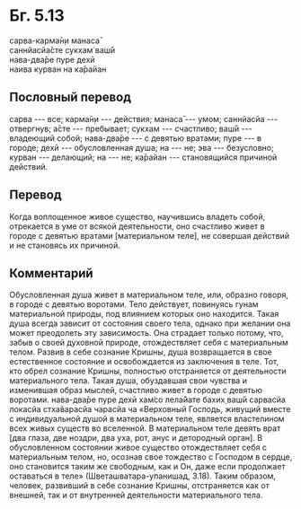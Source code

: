 # Бг. 5.13
сарва-карма̄н̣и манаса̄<br/>
саннйасйа̄сте сукхам̇ ваш́ӣ<br/>
нава-два̄ре пуре дехӣ<br/>
наива курван на ка̄райан
## Пословный перевод

сарва --- все; карма̄н̣и --- действия; манаса̄ --- умом; саннйасйа ---
отвергнув; а̄сте --- пребывает; сукхам --- счастливо; ваш́ӣ --- владеющий
собой; нава-два̄ре --- с девятью вратами; пуре --- в городе; дехӣ ---
обусловленная душа; на --- не; эва --- безусловно; курван --- делающий;
на --- не; ка̄райан --- становящийся причиной действий.

## Перевод

Когда воплощенное живое существо, научившись владеть собой, отрекается в
уме от всякой деятельности, оно счастливо живет в городе с девятью
вратами \[материальном теле\], не совершая действий и не становясь их
причиной.

## Комментарий

Обусловленная душа живет в материальном теле, или, образно говоря, в
городе с девятью воротами. Тело действует, повинуясь гунам материальной
природы, под влиянием которых оно находится. Такая душа всегда зависит
от состояния своего тела, однако при желании она может преодолеть эту
зависимость. Она страдает только потому, что, забыв о своей духовной
природе, отождествляет себя с материальным телом. Развив в себе сознание
Кришны, душа возвращается в свое естественное состояние и освобождается
из заключения в теле. Тот, кто обрел сознание Кришны, полностью
отстраняется от деятельности материального тела. Такая душа, обуздавшая
свои чувства и изменившая образ мыслей, счастливо живет в городе с
девятью воротами. нава-два̄ре пуре дехӣ хам̇со лела̄йате бахих̣ ваш́ӣ
сарвасйа локасйа стха̄варасйа чарасйа ча «Верховный Господь, живущий
вместе с индивидуальной душой в материальном теле, является властелином
всех живых существ во вселенной. В материальном теле девять врат \[два
глаза, две ноздри, два уха, рот, анус и детородный орган\]. В
обусловленном состоянии живое существо отождествляет себя с материальным
телом, но, осознав свое тождество с Господом в сердце, оно становится
таким же свободным, как и Он, даже если продолжает оставаться в теле»
(Шветашватара-упанишад, 3.18). Таким образом, человек, развивший в себе
сознание Кришны, отстраняется как от внешней, так и от внутренней
деятельности материального тела.
